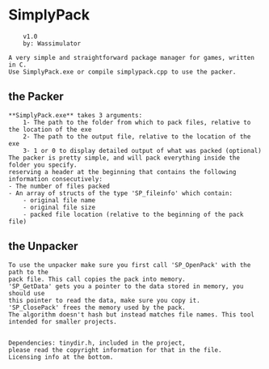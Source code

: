 # SimplyPack              

        v1.0
        by: Wassimulator

    A very simple and straightforward package manager for games, written in C.
    Use SimplyPack.exe or compile simplypack.cpp to use the packer.

## the Packer

    **SimplyPack.exe** takes 3 arguments:
        1- The path to the folder from which to pack files, relative to the location of the exe
        2- The path to the output file, relative to the location of the exe
        3- 1 or 0 to display detailed output of what was packed (optional)
    The packer is pretty simple, and will pack everything inside the folder you specify. 
    reserving a header at the beginning that contains the following information consecutively:
    - The number of files packed 
    - An array of structs of the type 'SP_fileinfo' which contain:
        - original file name
        - original file size
        - packed file location (relative to the beginning of the pack file)
## the Unpacker
    To use the unpacker make sure you first call 'SP_OpenPack' with the path to the 
    pack file. This call copies the pack into memory.
    'SP_GetData' gets you a pointer to the data stored in memory, you should use
    this pointer to read the data, make sure you copy it.
    'SP_ClosePack' frees the memory used by the pack.
    The algorithm doesn't hash but instead matches file names. This tool intended for smaller projects.


    Dependencies: tinydir.h, included in the project, 
    please read the copyright information for that in the file.
    Licensing info at the bottom.
